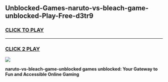 
## Unblocked-Games-naruto-vs-bleach-game-unblocked-Play-Free-d3tr9
<h3>
<a href="https://premium76.site?title=naruto-vs-bleach-game-unblocked&ref=18A">CLICK TO PLAY</a></h3>
<hr>

<h3>
<a href="https://premium76.site?title=naruto-vs-bleach-game-unblocked&ref=18A">CLICK 2 PLAY</a>
  
</h3>

<a href="https://premium76.site?title=naruto-vs-bleach-game-unblocked&ref=18A"><img src="https://clearcache.store/games.png"></a>


**naruto-vs-bleach-game-unblocked games unblocked: Your Gateway to Fun and Accessible Online Gaming**
